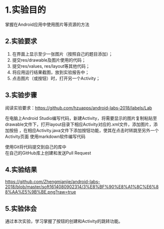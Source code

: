 # 1.实验目的
掌握在Android应用中使用图片等资源的方法 

## 2.实验要求
1. 在界面上显示至少一张图片（按照自己的题目添加）；
2. 提交res/drawable及图片使用的代码；
3. 提交res/values, res/layout等其他代码；
4. 将应用运行结果截图，放到实验报告中；
5. 点击图片（或按钮）时，打开另一个Activity；

## 3.实验步骤
    
阅读实验要求：https://github.com/hzuapps/android-labs-2018/labels/Lab
    
在电脑上Android Studio编写代码，新建Activity，将需要显示的图片复制粘贴至drawable文件下，打开layout目录下相应Activity对应的.xml文件，添加图片，添加按扭
，在相应Activity.java文件下添加按钮功能，使其在点击时转跳至另外一个Activity页面
使用markdown软件编写代码
    
使用Git将代码提交到自己的库中  
在自己的GitHub库上创建和发送Pull Request

## 4.实验结果
https://github.com/Zhengmianjie/android-labs-2018/blob/master/soft1614080902314/3%E8%BF%90%E8%A1%8C%E6%88%AA%E5%9B%BE.png?raw=true
## 5.实验体会
    
通过本次实验，学习掌握了按钮的创建和Activity的跳转功能。
